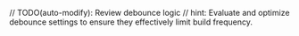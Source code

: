 // TODO(auto-modify): Review debounce logic
// hint: Evaluate and optimize debounce settings to ensure they effectively limit build frequency.
